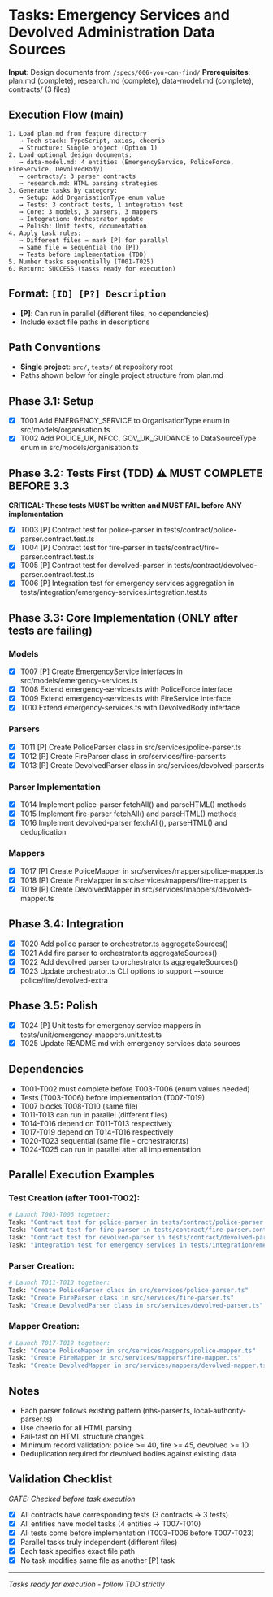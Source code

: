 # Tasks: Emergency Services and Devolved Administration Data Sources

**Input**: Design documents from `/specs/006-you-can-find/`
**Prerequisites**: plan.md (complete), research.md (complete), data-model.md (complete), contracts/ (3 files)

## Execution Flow (main)
```
1. Load plan.md from feature directory
   → Tech stack: TypeScript, axios, cheerio
   → Structure: Single project (Option 1)
2. Load optional design documents:
   → data-model.md: 4 entities (EmergencyService, PoliceForce, FireService, DevolvedBody)
   → contracts/: 3 parser contracts
   → research.md: HTML parsing strategies
3. Generate tasks by category:
   → Setup: Add OrganisationType enum value
   → Tests: 3 contract tests, 1 integration test
   → Core: 3 models, 3 parsers, 3 mappers
   → Integration: Orchestrator update
   → Polish: Unit tests, documentation
4. Apply task rules:
   → Different files = mark [P] for parallel
   → Same file = sequential (no [P])
   → Tests before implementation (TDD)
5. Number tasks sequentially (T001-T025)
6. Return: SUCCESS (tasks ready for execution)
```

## Format: `[ID] [P?] Description`
- **[P]**: Can run in parallel (different files, no dependencies)
- Include exact file paths in descriptions

## Path Conventions
- **Single project**: `src/`, `tests/` at repository root
- Paths shown below for single project structure from plan.md

## Phase 3.1: Setup
- [x] T001 Add EMERGENCY_SERVICE to OrganisationType enum in src/models/organisation.ts
- [x] T002 Add POLICE_UK, NFCC, GOV_UK_GUIDANCE to DataSourceType enum in src/models/organisation.ts

## Phase 3.2: Tests First (TDD) ⚠️ MUST COMPLETE BEFORE 3.3
**CRITICAL: These tests MUST be written and MUST FAIL before ANY implementation**
- [x] T003 [P] Contract test for police-parser in tests/contract/police-parser.contract.test.ts
- [x] T004 [P] Contract test for fire-parser in tests/contract/fire-parser.contract.test.ts  
- [x] T005 [P] Contract test for devolved-parser in tests/contract/devolved-parser.contract.test.ts
- [x] T006 [P] Integration test for emergency services aggregation in tests/integration/emergency-services.integration.test.ts

## Phase 3.3: Core Implementation (ONLY after tests are failing)

### Models
- [x] T007 [P] Create EmergencyService interfaces in src/models/emergency-services.ts
- [x] T008 Extend emergency-services.ts with PoliceForce interface
- [x] T009 Extend emergency-services.ts with FireService interface
- [x] T010 Extend emergency-services.ts with DevolvedBody interface

### Parsers
- [x] T011 [P] Create PoliceParser class in src/services/police-parser.ts
- [x] T012 [P] Create FireParser class in src/services/fire-parser.ts
- [x] T013 [P] Create DevolvedParser class in src/services/devolved-parser.ts

### Parser Implementation
- [x] T014 Implement police-parser fetchAll() and parseHTML() methods
- [x] T015 Implement fire-parser fetchAll() and parseHTML() methods
- [x] T016 Implement devolved-parser fetchAll(), parseHTML() and deduplication

### Mappers
- [x] T017 [P] Create PoliceMapper in src/services/mappers/police-mapper.ts
- [x] T018 [P] Create FireMapper in src/services/mappers/fire-mapper.ts
- [x] T019 [P] Create DevolvedMapper in src/services/mappers/devolved-mapper.ts

## Phase 3.4: Integration
- [x] T020 Add police parser to orchestrator.ts aggregateSources()
- [x] T021 Add fire parser to orchestrator.ts aggregateSources()
- [x] T022 Add devolved parser to orchestrator.ts aggregateSources()
- [x] T023 Update orchestrator.ts CLI options to support --source police/fire/devolved-extra

## Phase 3.5: Polish
- [x] T024 [P] Unit tests for emergency service mappers in tests/unit/emergency-mappers.unit.test.ts
- [x] T025 Update README.md with emergency services data sources

## Dependencies
- T001-T002 must complete before T003-T006 (enum values needed)
- Tests (T003-T006) before implementation (T007-T019)
- T007 blocks T008-T010 (same file)
- T011-T013 can run in parallel (different files)
- T014-T016 depend on T011-T013 respectively
- T017-T019 depend on T014-T016 respectively
- T020-T023 sequential (same file - orchestrator.ts)
- T024-T025 can run in parallel after all implementation

## Parallel Execution Examples

### Test Creation (after T001-T002):
```bash
# Launch T003-T006 together:
Task: "Contract test for police-parser in tests/contract/police-parser.contract.test.ts"
Task: "Contract test for fire-parser in tests/contract/fire-parser.contract.test.ts"
Task: "Contract test for devolved-parser in tests/contract/devolved-parser.contract.test.ts"
Task: "Integration test for emergency services in tests/integration/emergency-services.integration.test.ts"
```

### Parser Creation:
```bash
# Launch T011-T013 together:
Task: "Create PoliceParser class in src/services/police-parser.ts"
Task: "Create FireParser class in src/services/fire-parser.ts"
Task: "Create DevolvedParser class in src/services/devolved-parser.ts"
```

### Mapper Creation:
```bash
# Launch T017-T019 together:
Task: "Create PoliceMapper in src/services/mappers/police-mapper.ts"
Task: "Create FireMapper in src/services/mappers/fire-mapper.ts"
Task: "Create DevolvedMapper in src/services/mappers/devolved-mapper.ts"
```

## Notes
- Each parser follows existing pattern (nhs-parser.ts, local-authority-parser.ts)
- Use cheerio for all HTML parsing
- Fail-fast on HTML structure changes
- Minimum record validation: police >= 40, fire >= 45, devolved >= 10
- Deduplication required for devolved bodies against existing data

## Validation Checklist
*GATE: Checked before task execution*

- [x] All contracts have corresponding tests (3 contracts → 3 tests)
- [x] All entities have model tasks (4 entities → T007-T010)
- [x] All tests come before implementation (T003-T006 before T007-T023)
- [x] Parallel tasks truly independent (different files)
- [x] Each task specifies exact file path
- [x] No task modifies same file as another [P] task

---
*Tasks ready for execution - follow TDD strictly*